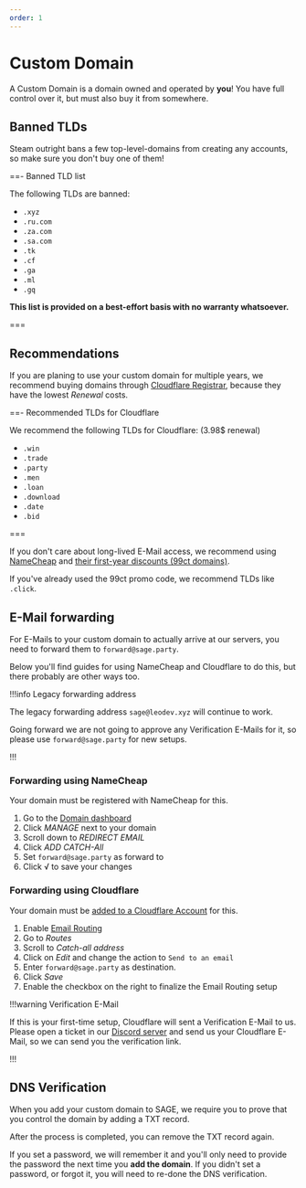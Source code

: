 ```yaml
---
order: 1
---
```


# Custom Domain

A Custom Domain is a domain owned and operated by **you**! You have full control
over it, but must also buy it from somewhere.

## Banned TLDs

Steam outright bans a few top-level-domains from creating any accounts, so make
sure you don't buy one of them!

==- Banned TLD list

The following TLDs are banned:

- `.xyz`
- `.ru.com`
- `.za.com`
- `.sa.com`
- `.tk`
- `.cf`
- `.ga`
- `.ml`
- `.gq`

**This list is provided on a best-effort basis with no warranty whatsoever.**

===

## Recommendations

If you are planing to use your custom domain for multiple years, we recommend
buying domains through [Cloudflare Registrar][1], because they have the lowest
_Renewal_ costs.

==- Recommended TLDs for Cloudflare

We recommend the following TLDs for Cloudflare: (3.98$ renewal)

- `.win`
- `.trade`
- `.party`
- `.men`
- `.loan`
- `.download`
- `.date`
- `.bid`

===

If you don't care about long-lived E-Mail access, we recommend using
[NameCheap][2] and [their first-year discounts (99ct domains)][3].

If you've already used the 99ct promo code, we recommend TLDs like `.click`.

[1]: https://developers.cloudflare.com/registrar/
[2]: https://namecheap.com/
[3]: https://www.namecheap.com/promos/99-cent-domain-names/

## E-Mail forwarding

For E-Mails to your custom domain to actually arrive at our servers, you need to
forward them to `forward@sage.party`.

Below you'll find guides for using NameCheap and Cloudflare to do this, but
there probably are other ways too.

!!!info Legacy forwarding address

The legacy forwarding address `sage@leodev.xyz` will continue to work.

Going forward we are not going to approve any Verification E-Mails for it, so
please use `forward@sage.party` for new setups.

!!!

### Forwarding using NameCheap

Your domain must be registered with NameCheap for this.

1. Go to the [Domain dashboard](https://ap.www.namecheap.com/)
2. Click _MANAGE_ next to your domain
3. Scroll down to _REDIRECT EMAIL_
4. Click _ADD CATCH-All_
5. Set `forward@sage.party` as forward to
6. Click √ to save your changes

### Forwarding using Cloudflare

Your domain must be
[added to a Cloudflare Account](https://developers.cloudflare.com/fundamentals/get-started/setup/add-site/)
for this.

1. Enable
   [Email Routing](https://developers.cloudflare.com/email-routing/get-started/enable-email-routing/)
2. Go to _Routes_
3. Scroll to _Catch-all address_
4. Click on _Edit_ and change the action to `Send to an email`
5. Enter `forward@sage.party` as destination.
6. Click _Save_
7. Enable the checkbox on the right to finalize the Email Routing setup

!!!warning Verification E-Mail

If this is your first-time setup, Cloudflare will sent a Verification E-Mail to
us. Please open a ticket in our [Discord server](https://sage.party/discord) and
send us your Cloudflare E-Mail, so we can send you the verification link.

!!!

## DNS Verification

When you add your custom domain to SAGE, we require you to prove that you
control the domain by adding a TXT record.

After the process is completed, you can remove the TXT record again.

If you set a password, we will remember it and you'll only need to provide the
password the next time you **add the domain**. If you didn't set a password, or
forgot it, you will need to re-done the DNS verification.
